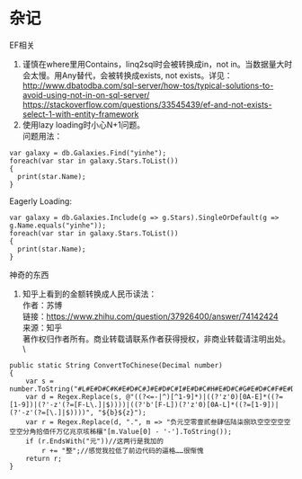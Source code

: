 ﻿# 杂记
EF相关
1. 谨慎在where里用Contains，linq2sql时会被转换成in，not in。当数据量大时会太慢。用Any替代，会被转换成exists, not exists。详见：
http://www.dbatodba.com/sql-server/how-tos/typical-solutions-to-avoid-using-not-in-on-sql-server/
https://stackoverflow.com/questions/33545439/ef-and-not-exists-select-1-with-entity-framework
2. 使用lazy loading时小心N+1问题。\
问题用法：
```
var galaxy = db.Galaxies.Find("yinhe");
foreach(var star in galaxy.Stars.ToList())
{
  print(star.Name);
}
```
Eagerly Loading:
```
var galaxy = db.Galaxies.Include(g => g.Stars).SingleOrDefault(g => g.Name.equals("yinhe"));
foreach(var star in galaxy.Stars.ToList())
{
  print(star.Name);
}
```

神奇的东西
1. 知乎上看到的金额转换成人民币读法：\
作者：苏博\
链接：https://www.zhihu.com/question/37926400/answer/74142424 \
来源：知乎\
著作权归作者所有。商业转载请联系作者获得授权，非商业转载请注明出处。\
```
public static String ConvertToChinese(Decimal number)
{
    var s = number.ToString("#L#E#D#C#K#E#D#C#J#E#D#C#I#E#D#C#H#E#D#C#G#E#D#C#F#E#D#C#.0B0A");
    var d = Regex.Replace(s, @"((?<=-|^)[^1-9]*)|((?'z'0)[0A-E]*((?=[1-9])|(?'-z'(?=[F-L\.]|$))))|((?'b'[F-L])(?'z'0)[0A-L]*((?=[1-9])|(?'-z'(?=[\.]|$))))", "${b}${z}");
    var r = Regex.Replace(d, ".", m => "负元空零壹贰叁肆伍陆柒捌玖空空空空空空空分角拾佰仟万亿兆京垓秭穰"[m.Value[0] - '-'].ToString());
    if (r.EndsWith("元"))//这两行是我加的
        r += "整";//感觉我拉低了前边代码的逼格……很惭愧
    return r;
}
```
